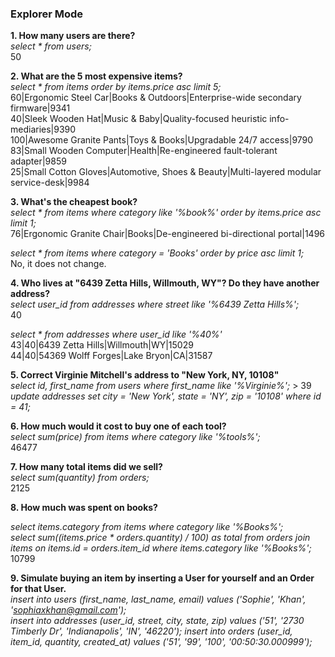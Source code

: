 ### Explorer Mode

__1. How many users are there?__ <br>
_select * from users;_<br>
50<br>

__2. What are the 5 most expensive items?__<br>
_select * from items order by items.price asc limit 5;_<br>
60|Ergonomic Steel Car|Books & Outdoors|Enterprise-wide secondary firmware|9341<br>
40|Sleek Wooden Hat|Music & Baby|Quality-focused heuristic info-mediaries|9390<br>
100|Awesome Granite Pants|Toys & Books|Upgradable 24/7 access|9790<br>
83|Small Wooden Computer|Health|Re-engineered fault-tolerant adapter|9859<br>
25|Small Cotton Gloves|Automotive, Shoes & Beauty|Multi-layered modular service-desk|9984<br>

__3. What's the cheapest book?__<br>
_select * from items where category like '%book%' order by items.price asc limit 1;_<br>
76|Ergonomic Granite Chair|Books|De-engineered bi-directional portal|1496<br>

_select * from items where category = 'Books' order by price asc limit 1;_<br>
No, it does not change. <br>

__4. Who lives at "6439 Zetta Hills, Willmouth, WY"? Do they have another address?__<br>
_select user_id from addresses where street like '%6439 Zetta Hills%';_<br>
40<br>

_select * from addresses where user_id like '%40%'_<br>
43|40|6439 Zetta Hills|Willmouth|WY|15029<br>
44|40|54369 Wolff Forges|Lake Bryon|CA|31587<br>

__5. Correct Virginie Mitchell's address to "New York, NY, 10108"__<br>
_select id, first_name from users where first_name like '%Virginie%';_ > 39<br>
_update addresses set city = 'New York', state = 'NY', zip = '10108' where id = 41;_<br>

__6. How much would it cost to buy one of each tool?__<br>
_select sum(price) from items where category like '%tools%';_<br>
46477<br>

__7. How many total items did we sell?__<br>
_select sum(quantity) from orders;_<br>
2125<br>

__8. How much was spent on books?__<br>

_select items.category from items where category like '%Books%';_<br>
_select sum((items.price * orders.quantity) / 100) as total from orders join items on items.id = orders.item_id where items.category like '%Books%';_<br>
10799<br>

__9. Simulate buying an item by inserting a User for yourself and an Order for that User.__<br>
_insert into users (first_name, last_name, email) values ('Sophie', 'Khan', 'sophiaxkhan@gmail.com');_<br>
_insert into addresses (user_id, street, city, state, zip) values ('51', '2730 Timberly Dr', 'Indianapolis', 'IN', '46220');_
_insert into orders (user_id, item_id, quantity, created_at) values ('51', '99', '100', '00:50:30.000999');_<br>








